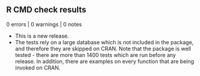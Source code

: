 ## R CMD check results

0 errors | 0 warnings | 0 notes

* This is a new release.
* The tests rely on a large database which is not included in the package, and therefore they are skipped on CRAN. Note that the package is well tested - there are more than 1400 tests which are run before any release. In addition, there are examples on every function that are being invoked on CRAN.

